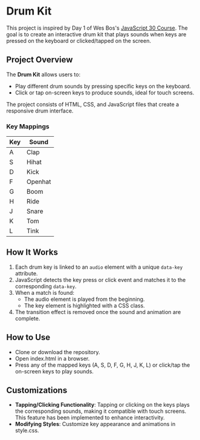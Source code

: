 # Drum Kit

This project is inspired by Day 1 of Wes Bos's [JavaScript 30 Course](https://javascript30.com/). The goal is to create an interactive drum kit that plays sounds when keys are pressed on the keyboard or clicked/tapped on the screen.

## Project Overview

The **Drum Kit** allows users to:

- Play different drum sounds by pressing specific keys on the keyboard.
- Click or tap on-screen keys to produce sounds, ideal for touch screens.

The project consists of HTML, CSS, and JavaScript files that create a responsive drum interface.

### Key Mappings

| Key | Sound      |
|-----|------------|
| A   | Clap       |
| S   | Hihat      |
| D   | Kick       |
| F   | Openhat    |
| G   | Boom       |
| H   | Ride       |
| J   | Snare      |
| K   | Tom        |
| L   | Tink       |

## How It Works

1. Each drum key is linked to an `audio` element with a unique `data-key` attribute.
2. JavaScript detects the key press or click event and matches it to the corresponding `data-key`.
3. When a match is found:
   - The audio element is played from the beginning.
   - The key element is highlighted with a CSS class.
4. The transition effect is removed once the sound and animation are complete.

## How to Use

- Clone or download the repository.
- Open index.html in a browser.
- Press any of the mapped keys (A, S, D, F, G, H, J, K, L) or click/tap the on-screen keys to play sounds.

## Customizations

- **Tapping/Clicking Functionality**: Tapping or clicking on the keys plays the corresponding sounds, making it compatible with touch screens. This feature has been implemented to enhance interactivity.
- **Modifying Styles**: Customize key appearance and animations in style.css.
